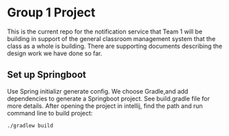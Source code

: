 # Group 1 Project
This is the current repo for the notification service that Team 1 will be building in support of the general classroom management system that the class as a whole is building.
There are supporting documents describing the design work we have done so far.

## Set up Springboot
Use Spring initializr generate config. We choose Gradle,and add dependencies to generate a Springboot project. See build.gradle file for more details.
After opening the project in intellij, find the path and run command line to build project: 
```
./gradlew build
```
